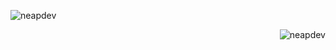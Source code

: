<p>&nbsp;<img align="left" src="https://github-readme-stats.vercel.app/api?username=neapdev&show_icons=true&theme=radical&locale=en" alt="neapdev" /></p>

<p><img align="right" src="https://github-readme-stats.vercel.app/api/top-langs/?username=neapdev&theme=radical&locale=en&layout=compact" alt="neapdev" /></p>

